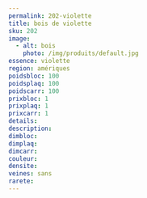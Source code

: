 ```yaml
---
permalink: 202-violette
title: bois de violette
sku: 202
image: 
  - alt: bois
    photo: /img/produits/default.jpg
essence: violette
region: amériques
poidsbloc: 100
poidsplaq: 100
poidscarr: 100
prixbloc: 1
prixplaq: 1
prixcarr: 1
details: 
description: 
dimbloc: 
dimplaq: 
dimcarr: 
couleur: 
densite: 
veines: sans
rarete: 
---
```

